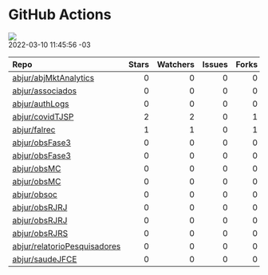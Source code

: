 GitHub Actions
================

![](https://github.com/abjur/abjStatus/workflows/Render%20Status/badge.svg)  
2022-03-10 11:45:56 -03

| Repo                                                                            | Stars | Watchers | Issues | Forks | Status                                                                                                                                                          | Commit                                                                                                                                                      |
|:--------------------------------------------------------------------------------|------:|---------:|-------:|------:|:----------------------------------------------------------------------------------------------------------------------------------------------------------------|:------------------------------------------------------------------------------------------------------------------------------------------------------------|
| [abjur/abjMktAnalytics](https://github.com/abjur/abjMktAnalytics)               |     0 |        0 |      0 |     0 | [![](https://github.com/abjur/abjMktAnalytics/workflows/update-readme/badge.svg)](https://github.com/abjur/abjMktAnalytics/actions/runs/1940578126)             | <a href="https://github.com/abjur/abjMktAnalytics/commit/5d9b6cecf9a11b843f904769697f868c7f3fdb5c" title="Update data">5d9b6c</a>                           |
| [abjur/associados](https://github.com/abjur/associados)                         |     0 |        0 |      0 |     0 | [![](https://github.com/abjur/associados/workflows/deploy/badge.svg)](https://github.com/abjur/associados/actions/runs/1929399413)                              | <a href="https://github.com/abjur/associados/commit/40e1020b26eb87bdb1b296250fca10944e2ea0d5" title="Retida um dos pacotes no any">40e102</a>               |
| [abjur/authLogs](https://github.com/abjur/authLogs)                             |     0 |        0 |      0 |     0 | [![](https://github.com/abjur/authLogs/workflows/update/badge.svg)](https://github.com/abjur/authLogs/actions/runs/1960795441)                                  | <a href="https://github.com/abjur/authLogs/commit/ff34e16e63f6cdc5f0f60e783b55935b46a6bf0e" title="Update data">ff34e1</a>                                  |
| [abjur/covidTJSP](https://github.com/abjur/covidTJSP)                           |     2 |        2 |      0 |     1 | [![](https://github.com/abjur/covidTJSP/workflows/update-data/badge.svg)](https://github.com/abjur/covidTJSP/actions/runs/1961449007)                           | <a href="https://github.com/abjur/covidTJSP/commit/0d82b389e6eac3a769470409c22619369f258dea" title="Update data">0d82b3</a>                                 |
| [abjur/falrec](https://github.com/abjur/falrec)                                 |     1 |        1 |      0 |     1 | [![](https://github.com/abjur/falrec/workflows/update-data/badge.svg)](https://github.com/abjur/falrec/actions/runs/1940333053)                                 | <a href="https://github.com/abjur/falrec/commit/a3a855e45fdd3b20d530925ea418279868dd5865" title="Update data">a3a855</a>                                    |
| [abjur/obsFase3](https://github.com/abjur/obsFase3)                             |     0 |        0 |      0 |     0 | [![](https://github.com/abjur/obsFase3/workflows/deploy/badge.svg)](https://github.com/abjur/obsFase3/actions/runs/1883264423)                                  | <a href="https://github.com/abjur/obsFase3/commit/222bd26a2bfc8a1660440e4c35c19f8f535c6753" title="alteração texto sobre decretação e avaliação">222bd2</a> |
| [abjur/obsFase3](https://github.com/abjur/obsFase3)                             |     0 |        0 |      0 |     0 | [![](https://github.com/abjur/obsFase3/workflows/update-data/badge.svg)](https://github.com/abjur/obsFase3/actions/runs/1940093872)                             | <a href="https://github.com/abjur/obsFase3/commit/63cd72156a9b0308016124ecf2ba0328054d41c4" title="Update data">63cd72</a>                                  |
| [abjur/obsMC](https://github.com/abjur/obsMC)                                   |     0 |        0 |      0 |     0 | [![](https://github.com/abjur/obsMC/workflows/deploy/badge.svg)](https://github.com/abjur/obsMC/actions/runs/1924497496)                                        | <a href="https://github.com/abjur/obsMC/commit/179954ff9568992eec81a8eab696ba30c02ed0e2" title="base de checks dos joins">179954</a>                        |
| [abjur/obsMC](https://github.com/abjur/obsMC)                                   |     0 |        0 |      0 |     0 | [![](https://github.com/abjur/obsMC/workflows/update-data/badge.svg)](https://github.com/abjur/obsMC/actions/runs/1914284217)                                   | <a href="https://github.com/abjur/obsMC/commit/e9bd52992043dc41d3460c3f5997d3df05986815" title="Ajustes no update-data">e9bd52</a>                          |
| [abjur/obsoc](https://github.com/abjur/obsoc)                                   |     0 |        0 |      0 |     0 | [![](https://github.com/abjur/obsoc/workflows/deploy/badge.svg)](https://github.com/abjur/obsoc/actions/runs/1900660306)                                        | <a href="https://github.com/abjur/obsoc/commit/f54f9255a787c225ef2fdbc1afc5ed98b98690aa" title="ajustes no update-data">f54f92</a>                          |
| [abjur/obsRJRJ](https://github.com/abjur/obsRJRJ)                               |     0 |        0 |      0 |     0 | [![](https://github.com/abjur/obsRJRJ/workflows/deploy/badge.svg)](https://github.com/abjur/obsRJRJ/actions/runs/1954052234)                                    | <a href="https://github.com/abjur/obsRJRJ/commit/03d63204e6404e8b06ea35497da0341f23b85e58" title="Cria links para classificação">03d632</a>                 |
| [abjur/obsRJRJ](https://github.com/abjur/obsRJRJ)                               |     0 |        0 |      0 |     0 | [![](https://github.com/abjur/obsRJRJ/workflows/update-data/badge.svg)](https://github.com/abjur/obsRJRJ/actions/runs/1779159302)                               | <a href="https://github.com/abjur/obsRJRJ/commit/137aa0a857aa44233e5d29d76a355a207eaf30a7" title="Update update-data.yaml">137aa0</a>                       |
| [abjur/obsRJRS](https://github.com/abjur/obsRJRS)                               |     0 |        0 |      0 |     0 | [![](https://github.com/abjur/obsRJRS/workflows/deploy/badge.svg)](https://github.com/abjur/obsRJRS/actions/runs/1831313776)                                    | <a href="https://github.com/abjur/obsRJRS/commit/de577944952f2b64bc58021d073c201077602e1b" title="tirar o captcha">de5779</a>                               |
| [abjur/relatorioPesquisadores](https://github.com/abjur/relatorioPesquisadores) |     0 |        0 |      0 |     0 | [![](https://github.com/abjur/relatorioPesquisadores/workflows/update-data/badge.svg)](https://github.com/abjur/relatorioPesquisadores/actions/runs/1944209930) | <a href="https://github.com/abjur/relatorioPesquisadores/commit/2a81f29ff56be9e2cb29b2ee235a1f8ccb683b17" title="Update data">2a81f2</a>                    |
| [abjur/saudeJFCE](https://github.com/abjur/saudeJFCE)                           |     0 |        0 |      0 |     0 | [![](https://github.com/abjur/saudeJFCE/workflows/deploy/badge.svg)](https://github.com/abjur/saudeJFCE/actions/runs/1959615563)                                | <a href="https://github.com/abjur/saudeJFCE/commit/e6a66f81cfe7c8be75c820ef4697a655d7c2d124" title="tabBox dash">e6a66f</a>                                 |
